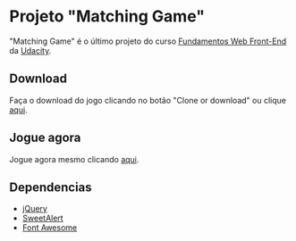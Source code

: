 # Projeto "Matching Game"

"Matching Game" é o último projeto do curso [Fundamentos Web Front-End](https://br.udacity.com/course/front-end-web-developer-nanodegree--nd001) da [Udacity](https://udacity.com).

## Download

Faça o download do jogo clicando no botão "Clone or download" ou clique [aqui](https://github.com/MarcoRezende/matching-game/archive/master.zip).

## Jogue agora

Jogue agora mesmo clicando [aqui](https://marcorezende.github.io/matching-game/).

## Dependencias

* [jQuery](https://jquery.com/)
* [SweetAlert](https://sweetalert.js.org/)
* [Font Awesome](https://fontawesome.com)